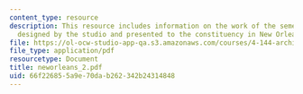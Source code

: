 ```yaml
---
content_type: resource
description: This resource includes information on the work of the semester in a book
  designed by the studio and presented to the constituency in New Orleans.
file: https://ol-ocw-studio-app-qa.s3.amazonaws.com/courses/4-144-architectural-design-level-ii-new-orleans-studio-spring-2006/66f226855a9e70dab262342b24314848_neworleans_2.pdf
file_type: application/pdf
resourcetype: Document
title: neworleans_2.pdf
uid: 66f22685-5a9e-70da-b262-342b24314848
---
```

